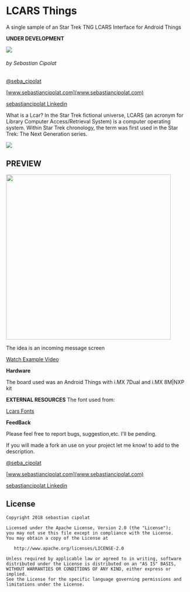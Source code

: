 # LCARS Things
A single sample of an Star Trek TNG LCARS Interface for Android Things
 
**UNDER DEVELOPMENT**


<img src='https://thegeekkitty.files.wordpress.com/2018/05/tng-logo.jpg?w=470&h=279g'/>

###### by Sebastian Cipolat
[@seba_cipolat](http://twitter.com/seba_cipolat)

[www.sebastiancipolat.com](www.sebastiancipolat.com)

[sebastiancipolat Linkedin](www.linkedin.com/in/sebastiancipolat)


What is a Lcar? 
In the Star Trek fictional universe, LCARS (an acronym for Library Computer Access/Retrieval System)
is a computer operating system. 
Within Star Trek chronology, the term was first used in the Star Trek: The Next Generation series.

<img src='https://upload.wikimedia.org/wikipedia/en/thumb/4/4b/Enterprise-E_LCARS.jpg/220px-Enterprise-E_LCARS.jpg'/>


## PREVIEW 

<img src='https://github.com/sebacipolat/LcarsThings/blob/master/resources_repo/demo.gif' height="450"/>

The idea is an incoming message screen


<a href='https://www.youtube.com/watch?v=HXeVBFuPPxs'>Watch Example Video </a>
 
 **Hardware**

The board used was an Android Things with i.MX 7Dual and i.MX 8M|NXP kit

 **EXTERNAL RESOURCES**
The font used from:

<a href='https://gtjlcars.de/LCARSindex/LCARSFONTS.htm'>Lcars Fonts</a>

**FeedBack**

  Please feel free to report bugs, suggestion,etc. I'll be pending.
  
  If you will made a fork an use on your project let me know! to add to the description.

[@seba_cipolat](http://twitter.com/seba_cipolat)

[www.sebastiancipolat.com](www.sebastiancipolat.com)

[sebastiancipolat Linkedin](www.linkedin.com/in/sebastiancipolat)

## License
    Copyright 2018 sebastian cipolat

    Licensed under the Apache License, Version 2.0 (the "License");
    you may not use this file except in compliance with the License.
    You may obtain a copy of the License at

       http://www.apache.org/licenses/LICENSE-2.0

    Unless required by applicable law or agreed to in writing, software
    distributed under the License is distributed on an "AS IS" BASIS,
    WITHOUT WARRANTIES OR CONDITIONS OF ANY KIND, either express or implied.
    See the License for the specific language governing permissions and
    limitations under the License.
